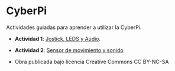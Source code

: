 # CyberPi

Actividades guiadas para aprender a utilizar la CyberPi.

- **Actividad 1**:  [Jostick, LEDS y Audio](https://view.genially.com/675a9cae0b01ba085fc3e6f2/interactive-content-entrenamiento-1-cyberpi).
- **Actividad 2**:  [Sensor de movimiento y sonido](https://view.genially.com/675a9cb80b01ba085fc3f63b/interactive-content-entrenamiento-2-cyberpi)

- Obra publicada bajo licencia Creative Commons CC BY-NC-SA
